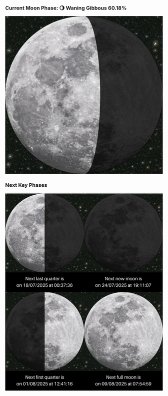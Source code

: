 ### Current Moon Phase: 🌖 Waning Gibbous 60.18%
![Moon Phase](moonphase.png)
### Next Key Phases
![Gallery](gallery.png)